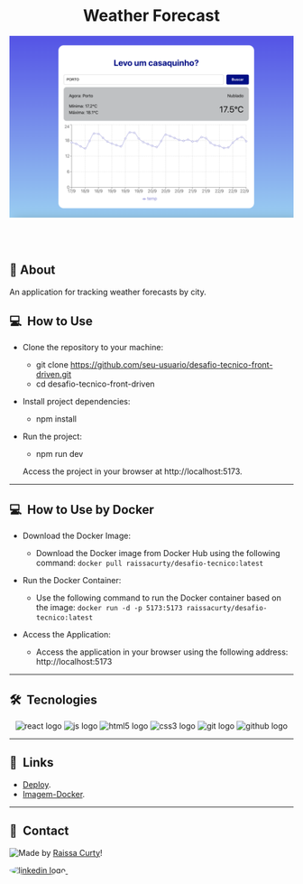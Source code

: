 <h1 align="center">Weather Forecast</h1>

![Imagem 1](./layout-projeto.png "Imagem 1")

<br></br>

 ## 📝 About
An application for tracking weather forecasts by city.

## 💻 &nbsp;How to Use

- Clone the repository to your machine:
    - git clone https://github.com/seu-usuario/desafio-tecnico-front-driven.git
    - cd desafio-tecnico-front-driven

- Install project dependencies:
    - npm install


- Run the project:
    - npm run dev

    Access the project in your browser at http://localhost:5173.
<hr/>

## 💻 &nbsp;How to Use by Docker
- Download the Docker Image:
     - Download the Docker image from Docker Hub using the following command: ``docker pull raissacurty/desafio-tecnico:latest``

- Run the Docker Container:
     - Use the following command to run the Docker container based on the image: ``docker run -d -p 5173:5173 raissacurty/desafio-tecnico:latest``

- Access the Application:
     - Access the application in your browser using the following address: http://localhost:5173
<hr/>

## 🛠 &nbsp;Tecnologies
<div align="center">
  <img src="https://cdn.jsdelivr.net/gh/devicons/devicon/icons/react/react-original.svg" height="40" width="52" alt="react logo"  />
  <img src="https://cdn.jsdelivr.net/gh/devicons/devicon/icons/javascript/javascript-original.svg" height="40" width="52" alt="js logo"  />
  <img src="https://cdn.jsdelivr.net/gh/devicons/devicon/icons/html5/html5-original.svg" height="40" width="52" alt="html5 logo"  />
  <img src="https://cdn.jsdelivr.net/gh/devicons/devicon/icons/css3/css3-original.svg" height="40" width="52" alt="css3 logo"  />     
  <img src="https://cdn.jsdelivr.net/gh/devicons/devicon/icons/git/git-original.svg" height="40" width="52" alt="git logo"  />
  <img src="https://cdn.jsdelivr.net/gh/devicons/devicon/icons/github/github-original.svg" height="40" width="52" alt="github logo" />                                   
</div>
<hr/>

## 🚀 &nbsp;Links

- [Deploy](https://desafio-tecnico-front-driven.vercel.app/).<br/>
- [Imagem-Docker](https://hub.docker.com/r/raissacurty/desafio-tecnico).<br/>

<hr/>

## 💬 &nbsp;Contact
<img align="left" src="https://avatars.githubusercontent.com/curtyraissa?size=100">

Made by [Raissa Curty](https://github.com/curtyraissa)!

<a href="https://www.linkedin.com/in/raissa-curty/" target="_blank">
    <img style="border-radius:50%;" src="https://raw.githubusercontent.com/maurodesouza/profile-readme-generator/master/src/assets/icons/social/linkedin/default.svg" width="52" height="40" alt="linkedin logo"  />
  </a>&nbsp;